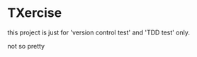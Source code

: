 TXercise
========

this project is just for 'version control test' and 'TDD test' only.

not so pretty

